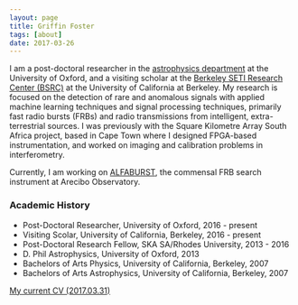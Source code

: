 ```yaml
---
layout: page
title: Griffin Foster
tags: [about]
date: 2017-03-26
---
```


I am a post-doctoral researcher in the [astrophysics department](http://pulsars.web.ox.ac.uk/people/griffin-foster) at the University of Oxford, and a visiting scholar at the [Berkeley SETI Research Center (BSRC)](https://seti.berkeley.edu/) at the University of California at Berkeley. My research is focused on the detection of rare and anomalous signals with applied machine learning techniques and signal processing techniques, primarily fast radio bursts (FRBs) and radio transmissions from intelligent, extra-terrestrial sources. I was previously with the Square Kilometre Array South Africa project, based in Cape Town where I designed FPGA-based instrumentation, and worked on imaging and calibration problems in interferometry.

Currently, I am working on [ALFABURST](http://naic.edu/~alfafrb/), the commensal FRB search instrument at Arecibo Observatory.

### Academic History

* Post-Doctoral Researcher, University of Oxford, 2016 - present
* Visiting Scolar, University of California, Berkeley, 2016 - present
* Post-Doctoral Research Fellow, SKA SA/Rhodes University, 2013 - 2016
* D. Phil Astrophysics, University of Oxford, 2013
* Bachelors of Arts Physics, University of California, Berkeley, 2007
* Bachelors of Arts Astrophysics, University of California, Berkeley, 2007

[My current CV (2017.03.31)](https://griffinfoster.github.io/assets/2017-03-31_cv.pdf)

